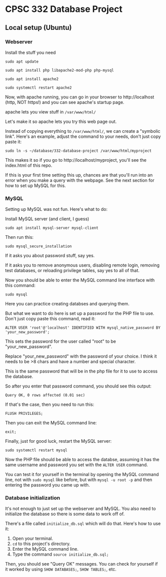 # CPSC 332 Database Project

## Local setup (Ubuntu)

### Webserver 

Install the stuff you need

`sudo apt update`

`sudo apt install php libapache2-mod-php php-mysql`

`sudo apt install apache2`

`sudo systemctl restart apache2`

Now, with apache running, you can go in your browser to http://localhost (http, NOT https!) and you can see apache's startup page.

apache lets you view stuff in `/var/www/html/`

Let's make it so apache lets you try this web page out.

Instead of copying everything to `/var/www/html/`, we can create a "symbolic link". Here's an example, adjust the command to your needs, don't just copy paste it:

`sudo ln -s ~/database/332-database-project /var/www/html/myproject`

This makes it so if you go to http://localhost/myproject, you'll see the index.html of this repo.

If this is your first time setting this up, chances are that you'll run into an error when you make a query with the webpage. See the next section for how to set up MySQL for this.

### MySQL

Setting up MySQL was not fun. Here's what to do:

Install MySQL server (and client, I guess)

`sudo apt install mysql-server mysql-client`

Then run this:

`sudo mysql_secure_installation`

If it asks you about password stuff, say yes.

If it asks you to remove anonymous users, disabling remote login, removing test
databases, or reloading privilege tables, say yes to all of that.

Now you should be able to enter the MySQL command line interface with this command:

`sudo mysql`

Here you can practice creating databses and querying them.

But what we want to do here is set up a password for the PHP file to use. Don't just copy paste this command, read it:

`ALTER USER 'root'@'localhost' IDENTIFIED WITH mysql_native_password BY 'your_new_password';`

This sets the password for the user called "root" to be "your_new_password". 

Replace "your_new_password" with the password of your choice. I think it needs to be >8 chars and have a number and special character.

This is the same password that will be in the php file for it to use to access the database.

So after you enter that password command, you should see this output:

`Query OK, 0 rows affected (0.01 sec)`

If that's the case, then you need to run this:

`FLUSH PRIVILEGES;`

Then you can exit the MySQL command line:

`exit;`

Finally, just for good luck, restart the MySQL server:

`sudo systemctl restart mysql`

Now the PHP file should be able to access the databse, assuming it has the same username and password you set with the `ALTER USER` command.

You can test it for yourself in the terminal by opening the MySQL command line, not with `sudo mysql` like before, but with `mysql -u root -p` and then entering the password you came up with.

### Database initialization

It's not enough to just set up the webserver and MySQL. You also need to initialize the database
so there is some data to work off of.

There's a file called `initialize_db.sql` which will do that. Here's how to use it:

1. Open your terminal.
1. `cd` to this project's directory.
1. Enter the MySQL command line. 
1. Type the command `source initialize_db.sql;`

Then, you should see "Query OK" messages. You can check for yourself if it worked
by using `SHOW DATABASES;`, `SHOW TABLES;`, etc.

